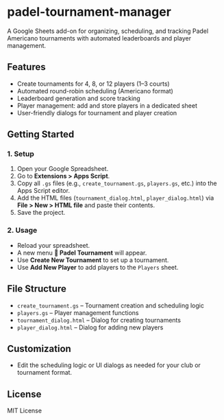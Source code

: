 # padel-tournament-manager

A Google Sheets add-on for organizing, scheduling, and tracking Padel Americano tournaments with automated leaderboards and player management.

## Features

- Create tournaments for 4, 8, or 12 players (1–3 courts)
- Automated round-robin scheduling (Americano format)
- Leaderboard generation and score tracking
- Player management: add and store players in a dedicated sheet
- User-friendly dialogs for tournament and player creation

## Getting Started

### 1. Setup

1. Open your Google Spreadsheet.
2. Go to **Extensions > Apps Script**.
3. Copy all `.gs` files (e.g., `create_tournament.gs`, `players.gs`, etc.) into the Apps Script editor.
4. Add the HTML files (`tournament_dialog.html`, `player_dialog.html`) via **File > New > HTML file** and paste their contents.
5. Save the project.

### 2. Usage

- Reload your spreadsheet.
- A new menu **🎾 Padel Tournament** will appear.
- Use **Create New Tournament** to set up a tournament.
- Use **Add New Player** to add players to the `Players` sheet.

## File Structure

- `create_tournament.gs` – Tournament creation and scheduling logic
- `players.gs` – Player management functions
- `tournament_dialog.html` – Dialog for creating tournaments
- `player_dialog.html` – Dialog for adding new players

## Customization

- Edit the scheduling logic or UI dialogs as needed for your club or tournament format.

## License

MIT License
